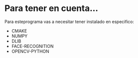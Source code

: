 # Para tener en cuenta...

Para esteprograma vas a necesitar tener instalado en especifico:

- CMAKE
- NUMPY
- DLIB
- FACE-RECOGNITION
- OPENCV-PYTHON
